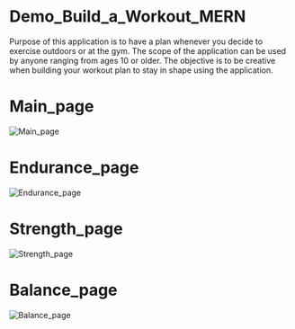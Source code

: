 # Demo_Build_a_Workout_MERN
Purpose of this application is to have a plan whenever you decide to exercise outdoors or at the gym. The scope of the application can be used by anyone ranging from ages 10 or older. The objective is to be creative when building your workout plan to stay in shape using the application.

# Main_page
![Main_page](https://user-images.githubusercontent.com/105179017/200675903-b1414b9d-9e19-4f3b-ba9a-ada69868468f.png)

# Endurance_page
![Endurance_page](https://user-images.githubusercontent.com/105179017/200676053-6409a60d-0859-4651-ac90-3717e06728d3.png)

# Strength_page
![Strength_page](https://user-images.githubusercontent.com/105179017/200676212-3772a50b-1844-448a-87bb-3ded40764934.png)

# Balance_page
![Balance_page](https://user-images.githubusercontent.com/105179017/200676373-ef487085-2111-4527-94c8-94f1a09207e4.png)

